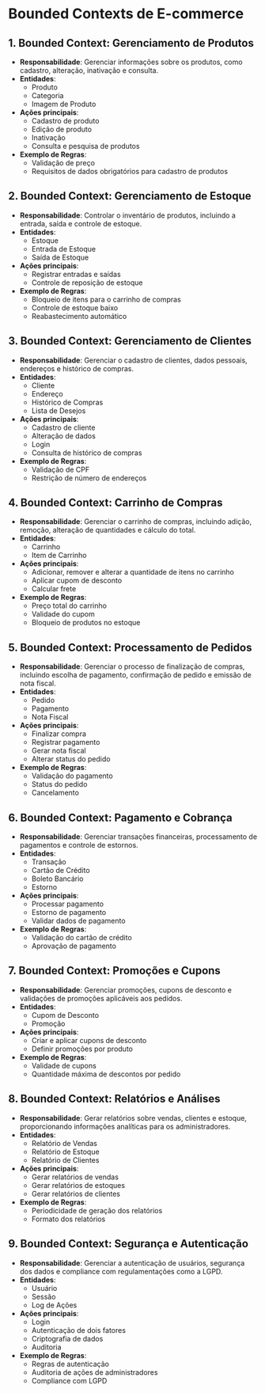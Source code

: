 # Bounded Contexts de E-commerce

## 1. Bounded Context: Gerenciamento de Produtos
- **Responsabilidade**: Gerenciar informações sobre os produtos, como cadastro, alteração, inativação e consulta.
- **Entidades**:
  - Produto
  - Categoria
  - Imagem de Produto
- **Ações principais**:
  - Cadastro de produto
  - Edição de produto
  - Inativação
  - Consulta e pesquisa de produtos
- **Exemplo de Regras**:
  - Validação de preço
  - Requisitos de dados obrigatórios para cadastro de produtos


## 2. Bounded Context: Gerenciamento de Estoque
- **Responsabilidade**: Controlar o inventário de produtos, incluindo a entrada, saída e controle de estoque.
- **Entidades**:
  - Estoque
  - Entrada de Estoque
  - Saída de Estoque
- **Ações principais**:
  - Registrar entradas e saídas
  - Controle de reposição de estoque
- **Exemplo de Regras**:
  - Bloqueio de itens para o carrinho de compras
  - Controle de estoque baixo
  - Reabastecimento automático


## 3. Bounded Context: Gerenciamento de Clientes
- **Responsabilidade**: Gerenciar o cadastro de clientes, dados pessoais, endereços e histórico de compras.
- **Entidades**:
  - Cliente
  - Endereço
  - Histórico de Compras
  - Lista de Desejos
- **Ações principais**:
  - Cadastro de cliente
  - Alteração de dados
  - Login
  - Consulta de histórico de compras
- **Exemplo de Regras**:
  - Validação de CPF
  - Restrição de número de endereços


## 4. Bounded Context: Carrinho de Compras
- **Responsabilidade**: Gerenciar o carrinho de compras, incluindo adição, remoção, alteração de quantidades e cálculo do total.
- **Entidades**:
  - Carrinho
  - Item de Carrinho
- **Ações principais**:
  - Adicionar, remover e alterar a quantidade de itens no carrinho
  - Aplicar cupom de desconto
  - Calcular frete
- **Exemplo de Regras**:
  - Preço total do carrinho
  - Validade do cupom
  - Bloqueio de produtos no estoque


## 5. Bounded Context: Processamento de Pedidos
- **Responsabilidade**: Gerenciar o processo de finalização de compras, incluindo escolha de pagamento, confirmação de pedido e emissão de nota fiscal.
- **Entidades**:
  - Pedido
  - Pagamento
  - Nota Fiscal
- **Ações principais**:
  - Finalizar compra
  - Registrar pagamento
  - Gerar nota fiscal
  - Alterar status do pedido
- **Exemplo de Regras**:
  - Validação do pagamento
  - Status do pedido
  - Cancelamento


## 6. Bounded Context: Pagamento e Cobrança
- **Responsabilidade**: Gerenciar transações financeiras, processamento de pagamentos e controle de estornos.
- **Entidades**:
  - Transação
  - Cartão de Crédito
  - Boleto Bancário
  - Estorno
- **Ações principais**:
  - Processar pagamento
  - Estorno de pagamento
  - Validar dados de pagamento
- **Exemplo de Regras**:
  - Validação do cartão de crédito
  - Aprovação de pagamento


## 7. Bounded Context: Promoções e Cupons
- **Responsabilidade**: Gerenciar promoções, cupons de desconto e validações de promoções aplicáveis aos pedidos.
- **Entidades**:
  - Cupom de Desconto
  - Promoção
- **Ações principais**:
  - Criar e aplicar cupons de desconto
  - Definir promoções por produto
- **Exemplo de Regras**:
  - Validade de cupons
  - Quantidade máxima de descontos por pedido


## 8. Bounded Context: Relatórios e Análises
- **Responsabilidade**: Gerar relatórios sobre vendas, clientes e estoque, proporcionando informações analíticas para os administradores.
- **Entidades**:
  - Relatório de Vendas
  - Relatório de Estoque
  - Relatório de Clientes
- **Ações principais**:
  - Gerar relatórios de vendas
  - Gerar relatórios de estoques
  - Gerar relatórios de clientes
- **Exemplo de Regras**:
  - Periodicidade de geração dos relatórios
  - Formato dos relatórios


## 9. Bounded Context: Segurança e Autenticação
- **Responsabilidade**: Gerenciar a autenticação de usuários, segurança dos dados e compliance com regulamentações como a LGPD.
- **Entidades**:
  - Usuário
  - Sessão
  - Log de Ações
- **Ações principais**:
  - Login
  - Autenticação de dois fatores
  - Criptografia de dados
  - Auditoria
- **Exemplo de Regras**:
  - Regras de autenticação
  - Auditoria de ações de administradores
  - Compliance com LGPD
